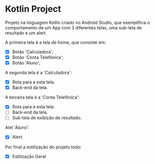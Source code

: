 # Kotlin Project

Projeto na linguagem Kotlin criado no Android Studio, que exemplifica o comportamento de um App com 3 diferentes telas, uma sub-tela de resultado e um alert.

A primeira tela é a tela de home, que consiste em:
- [x] Botão 'Calculadora';
- [x] Botão 'Conta Telefônica';
- [x] Botão 'Aluno';

A segunda tela é a 'Calculadora':
- [x] Rota para a esta tela.
- [x] Back-end da tela.

A terceira tela é a 'Conta Telefônica':
- [x] Rota para a esta tela.
- [ ] Back-end da tela.
- [ ] Sub-tela de exibição de resultado.

Alet 'Aluno':
- [x] Alert.

Por final a estilização do projeto todo:
- [x] Estilização Geral

